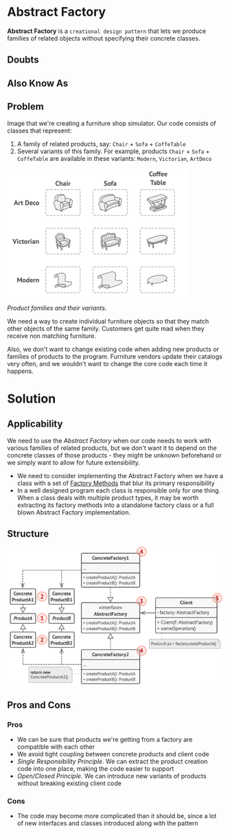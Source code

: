 # Abstract Factory

**Abstract Factory** is a `creational design pattern` that lets we
produce families of related objects without specifying their concrete
classes.

## Doubts

## Also Know As

## Problem

Image that we're creating a furniture shop simulator. Our code consists
of classes that represent:

1. A family of related products, say: `Chair` + `Sofa` + `CoffeTable`
1. Several variants of this family. For example, products `Chair` +
   `Sofa` + `CoffeTable` are available in these variants: `Modern`,
   `Victorian`, `ArtDeco`

![Problem](./imgs/problem.png "Problem")

*Product families and their variants.* 

We need a way to create individual furniture objects so that they match
other objects of the same family. Customers get quite mad when they
receive non matching furniture.

Also, we don't want to change existing code when adding new products or
families of products to the program. Furniture vendors update their
catalogs very often, and we wouldn't want to change the core code each
time it happens.

# Solution

## Applicability

We need to use the *Abstract Factory* when our code needs to work with
various families of related products, but we don't want it to depend on
the concrete classes of those products - they might be unknown
beforehand or we simply want to allow for future extensibility.

* We need to consider implementing the Abstract Factory when we have a
  class with a set of [Factory Methods](../factory-method/) that blur
  its primary responsibility
* In a well designed program each class is responsible only for one
  thing. When a class deals with multiple product types, it may be worth
  extracting its factory methods into a standalone factory class or a
  full blown Abstract Factory implementation.

## Structure

![Structure](./imgs/structure.png "Structure")

## Pros and Cons

### Pros

* We can be sure that products we're getting from a factory are
  compatible with each other
* We avoid tight coupling between concrete products and client code
* *Single Responsibility Principle*. We can extract the product creation
  code into one place, making the code easier to support
* *Open/Closed Principle*. We can introduce new variants of products
  without breaking existing client code

### Cons

* The code may become more complicated than it should be, since a lot of
  new interfaces and classes introduced along with the pattern

